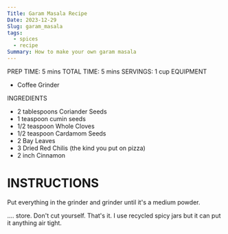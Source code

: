 ```yaml
---
Title: Garam Masala Recipe
Date: 2023-12-29
Slug: garam_masala
tags:
  - spices
  - recipe
Summary: How to make your own garam masala
---
```

PREP TIME: 5 mins
TOTAL TIME: 5 mins
SERVINGS: 1 cup
EQUIPMENT
* Coffee Grinder

INGREDIENTS
  
 * 2 tablespoons Coriander Seeds
 * 1 teaspoon cumin seeds
 * 1/2 teaspoon Whole Cloves
 * 1/2 teaspoon Cardamom Seeds
 * 2 Bay Leaves
 * 3 Dried Red Chilis (the kind you put on pizza)
 * 2 inch Cinnamon

# INSTRUCTIONS

Put everything in the grinder and grinder until it's a medium powder.

.... store. Don't cut yourself. That's it. I use recycled spicy jars but it can put it anything air tight.